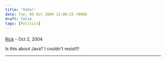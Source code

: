 ```yaml
---
title: 'Vote!'
date: Tue, 05 Oct 2004 12:00:25 +0000
draft: false
tags: [Politics]
---
```



#### 
[Rick]( "") - <time datetime="2004-10-05 13:04:44">Oct 2, 2004</time>

Is this about Java? I couldn't resist!!!
<hr />
